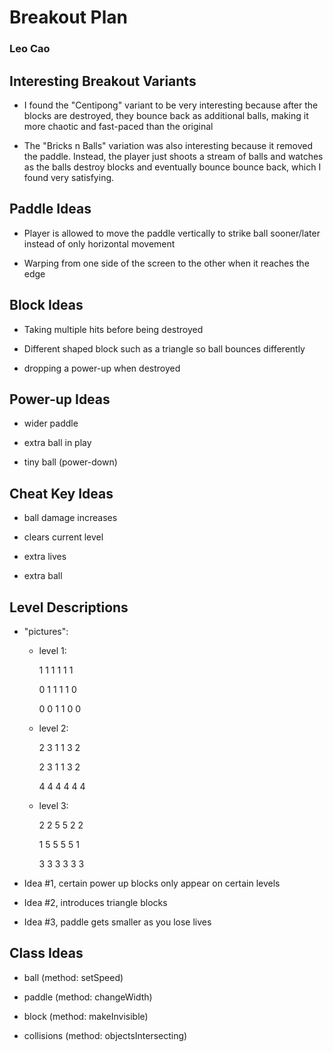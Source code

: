 # Breakout Plan
### Leo Cao


## Interesting Breakout Variants

 * I found the "Centipong" variant to be very interesting because after the blocks are destroyed,
they bounce back as additional balls, making it more chaotic and fast-paced than the original

 * The "Bricks n Balls" variation was also interesting because it removed the paddle.
Instead, the player just shoots a stream of balls and watches as the balls destroy blocks and eventually bounce
bounce back, which I found very satisfying.


## Paddle Ideas

 * Player is allowed to move the paddle vertically to strike ball sooner/later instead of only horizontal movement

 * Warping from one side of the screen to the other when it reaches the edge


## Block Ideas

 * Taking multiple hits before being destroyed

 * Different shaped block such as a triangle so ball bounces differently

 * dropping a power-up when destroyed


## Power-up Ideas

 * wider paddle

 * extra ball in play

 * tiny ball (power-down)


## Cheat Key Ideas

 * ball damage increases

 * clears current level

 * extra lives

 * extra ball


## Level Descriptions

* "pictures":
  * level 1:
  
      1 1 1 1 1 1
    
      0 1 1 1 1 0
        
      0 0 1 1 0 0
  
  * level 2: 

    2 3 1 1 3 2

    2 3 1 1 3 2

    4 4 4 4 4 4

  * level 3:

    2 2 5 5 2 2

    1 5 5 5 5 1

    3 3 3 3 3 3

* Idea #1, certain power up blocks only appear on certain levels

* Idea #2, introduces triangle blocks

* Idea #3, paddle gets smaller as you lose lives


## Class Ideas

 * ball (method: setSpeed)

 * paddle (method: changeWidth)

 * block (method: makeInvisible)

 * collisions (method: objectsIntersecting)


